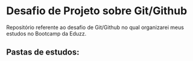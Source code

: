 # Desafio de Projeto sobre Git/Github
Repositório referente ao desafio de Git/Github no qual organizarei meus estudos no Bootcamp da Eduzz.

## Pastas de estudos:
